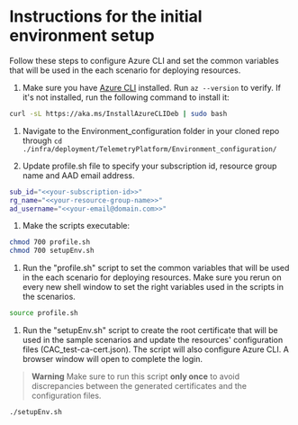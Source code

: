 # Instructions for the initial environment setup

Follow these steps to configure Azure CLI and set the common variables that will be used in the each scenario for deploying resources.

1. Make sure you have [Azure CLI](https://learn.microsoft.com/en-us/cli/azure/install-azure-cli-linux?pivots=apt) installed. Run `az --version` to verify. If it's not installed, run the following command to install it:

```bash
curl -sL https://aka.ms/InstallAzureCLIDeb | sudo bash
```

1. Navigate to the Environment_configuration folder in your cloned repo through `cd ./infra/deployment/TelemetryPlatform/Environment_configuration/`

1. Update profile.sh file to specify your subscription id, resource group name and AAD email address.

```bash
sub_id="<<your-subscription-id>>"
rg_name="<<your-resource-group-name>>"
ad_username="<<your-email@domain.com>>"
```

1. Make the scripts executable:

```bash
chmod 700 profile.sh
chmod 700 setupEnv.sh
```

1. Run the "profile.sh" script to set the common variables that will be used in the each scenario for deploying resources. Make sure you rerun  on every new shell window to set the right variables used in the scripts in the scenarios.

```bash
source profile.sh
```

1. Run the "setupEnv.sh"  script to create the root certificate that will be used in the sample scenarios and update the resources' configuration files (CAC_test-ca-cert.json). The script will also configure Azure CLI. A browser window will open to complete the login.

> **Warning**
> Make sure to run this script **only once** to avoid discrepancies between the generated certificates and the configuration files.

```bash
./setupEnv.sh
```

